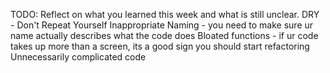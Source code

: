 TODO: Reflect on what you learned this week and what is still unclear.
DRY - Don't Repeat Yourself
Inappropriate Naming - you need to make sure ur name actually describes what the code does
Bloated functions - if ur code takes up more than a screen, its a good sign you should start refactoring
Unnecessarily complicated code
